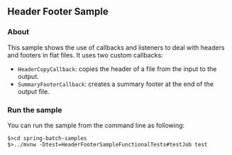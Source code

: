 ## Header Footer Sample

### About

This sample shows the use of callbacks and listeners to deal with
headers and footers in flat files.  It uses two custom callbacks:

* `HeaderCopyCallback`: copies the header of a file from the
  input to the output.
* `SummaryFooterCallback`: creates a summary footer at the end
  of the output file.

### Run the sample

You can run the sample from the command line as following:

```
$>cd spring-batch-samples
$>../mvnw -Dtest=HeaderFooterSampleFunctionalTests#testJob test
```